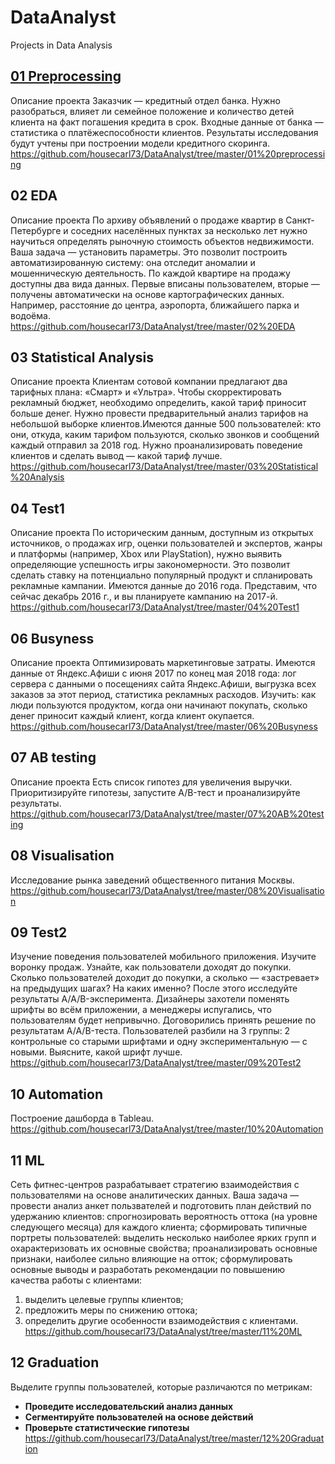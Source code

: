 # DataAnalyst
Projects in Data Analysis
## [01 Preprocessing](https://github.com/housecarl73/DataAnalyst/tree/master/01%20preprocessing)
Описание проекта
Заказчик — кредитный отдел банка. Нужно разобраться, влияет ли семейное положение и количество детей клиента на факт погашения кредита в срок. Входные данные от банка — статистика о платёжеспособности клиентов.
Результаты исследования будут учтены при построении модели кредитного скоринга.
https://github.com/housecarl73/DataAnalyst/tree/master/01%20preprocessing

## 02 EDA
Описание проекта
По архиву объявлений о продаже квартир в Санкт-Петербурге и соседних населённых пунктах за несколько лет нужно научиться определять рыночную стоимость объектов недвижимости. Ваша задача — установить параметры. Это позволит построить автоматизированную систему: она отследит аномалии и мошенническую деятельность.
По каждой квартире на продажу доступны два вида данных. Первые вписаны пользователем, вторые — получены автоматически на основе картографических данных. Например, расстояние до центра, аэропорта, ближайшего парка и водоёма.
https://github.com/housecarl73/DataAnalyst/tree/master/02%20EDA

## 03 Statistical Analysis
Описание проекта
 Клиентам сотовой компании предлагают два тарифных плана: «Смарт» и «Ультра». Чтобы скорректировать рекламный бюджет, необходимо определить, какой тариф приносит больше денег.
Нужно провести предварительный анализ тарифов на небольшой выборке клиентов.Имеются данные 500 пользователей: кто они, откуда, каким тарифом пользуются, сколько звонков и сообщений каждый отправил за 2018 год. Нужно проанализировать поведение клиентов и сделать вывод — какой тариф лучше.
https://github.com/housecarl73/DataAnalyst/tree/master/03%20Statistical%20Analysis

## 04 Test1
Описание проекта
По историческим данным, доступным из открытых источников,  о продажах игр, оценки пользователей и экспертов, жанры и платформы (например, Xbox или PlayStation), нужно выявить определяющие успешность игры закономерности. Это позволит сделать ставку на потенциально популярный продукт и спланировать рекламные кампании.
Имеются данные до 2016 года. Представим, что сейчас декабрь 2016 г., и вы планируете кампанию на 2017-й. 
https://github.com/housecarl73/DataAnalyst/tree/master/04%20Test1

## 06 Busyness
Описание проекта
Оптимизировать маркетинговые затраты.
Имеются данные от Яндекс.Афиши с июня 2017 по конец мая 2018 года: лог сервера с данными о посещениях сайта Яндекс.Афиши, выгрузка всех заказов за этот период, статистика рекламных расходов.
Изучить: как люди пользуются продуктом, когда они начинают покупать, сколько денег приносит каждый клиент, когда клиент окупается.
https://github.com/housecarl73/DataAnalyst/tree/master/06%20Busyness

## 07 AB testing
Описание проекта
Есть список гипотез для увеличения выручки.
Приоритизируйте гипотезы, запустите A/B-тест и проанализируйте результаты.
https://github.com/housecarl73/DataAnalyst/tree/master/07%20AB%20testing

## 08 Visualisation
Исследование рынка заведений общественного питания Москвы.
https://github.com/housecarl73/DataAnalyst/tree/master/08%20Visualisation

## 09 Test2
Изучение поведения пользователей мобильного приложения.
Изучите воронку продаж. Узнайте, как пользователи доходят до покупки. Сколько пользователей доходит до покупки, а сколько — «застревает» на предыдущих шагах? На каких именно?
После этого исследуйте результаты A/A/B-эксперимента. Дизайнеры захотели поменять шрифты во всём приложении, а менеджеры испугались, что пользователям будет непривычно. Договорились принять решение по результатам A/A/B-теста. Пользователей разбили на 3 группы: 2 контрольные со старыми шрифтами и одну экспериментальную — с новыми. Выясните, какой шрифт лучше.
https://github.com/housecarl73/DataAnalyst/tree/master/09%20Test2

## 10 Automation
Построение дашборда в Tableau.
https://github.com/housecarl73/DataAnalyst/tree/master/10%20Automation

## 11 ML
Сеть фитнес-центров разрабатывает стратегию взаимодействия с пользователями на основе аналитических данных.
Ваша задача — провести анализ анкет пользвателей и подготовить план действий по удержанию клиентов:
спрогнозировать вероятность оттока (на уровне следующего месяца) для каждого клиента;
сформировать типичные портреты пользователей: выделить несколько наиболее ярких групп и охарактеризовать их основные свойства;
проанализировать основные признаки, наиболее сильно влияющие на отток;
сформулировать основные выводы и разработать рекомендации по повышению качества работы с клиентами:
1) выделить целевые группы клиентов;
2) предложить меры по снижению оттока;
3) определить другие особенности взаимодействия с клиентами.
https://github.com/housecarl73/DataAnalyst/tree/master/11%20ML

## 12 Graduation
Выделите группы пользователей, которые различаются по метрикам:
- **Проведите исследовательский анализ данных**
- **Сегментируйте пользователей на основе действий**
- **Проверьте статистические гипотезы**
https://github.com/housecarl73/DataAnalyst/tree/master/12%20Graduation
